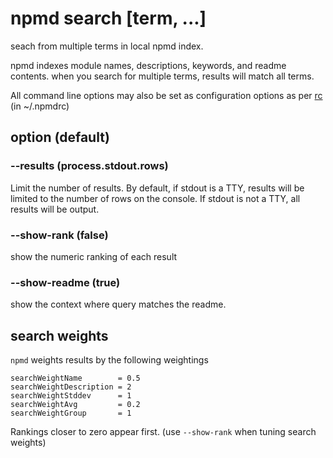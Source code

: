 # npmd search [term, ...]

seach from multiple terms in local npmd index.

npmd indexes module names, descriptions, keywords, and readme contents.
when you search for multiple terms, results will match all terms.

All command line options may also be set as configuration options
as per [rc](https://github.com/dominictarr/rc) (in ~/.npmdrc)

## option (default)

### --results (process.stdout.rows)

Limit the number of results. By default, if stdout is a TTY,
results will be limited to the number of rows on the console.
If stdout is not a TTY, all results will be output.

### --show-rank (false)

show the numeric ranking of each result

### --show-readme (true)

show the context where query matches the readme.

## search weights

`npmd` weights results by the following weightings

```
searchWeightName        = 0.5
searchWeightDescription = 2
searchWeightStddev      = 1
searchWeightAvg         = 0.2
searchWeightGroup       = 1
```

Rankings closer to zero appear first.
(use `--show-rank` when tuning search weights)
